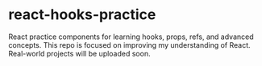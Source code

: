 # react-hooks-practice
React practice components for learning hooks, props, refs, and advanced concepts. This repo is focused on improving my understanding of React. Real-world projects will be uploaded soon.
